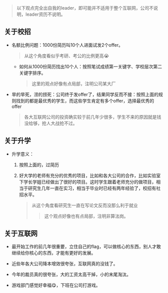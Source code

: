 > 以下观点完全出自我的leader，即可能并不适用于整个互联网，公司不说明，leader资历不说明。

## 关于校招

+ 名额比例问题：1000份简历叫10个人进面试发2个offer。

  > 从这个角度看似乎考研、考公的比例更高:sob:

  + 如何从1000份简历找出10个人：按照笔试成绩第一关键字、学校层次第二关键字排序。

    > 这里的观点好像有点局部，注明公司某大厂

+ 旱的旱死，涝的捞死：公司终于发offer了，结果同学反而不接：按照上面的规则找到的都是最优秀的学生，而这些学生肯定有多个offer，选择最优秀的offer

  > 各大互联网公司的投资确实较于前几年少很多，学生不来的原因就是钱没给够，抢人大战抢不过。

## 关于升学

+ 升学意义：

  1. 按照上面的，过简历

  2. 好大学的老师有充分的优秀的项目，比如和各大公司的合作，比如实验室下学长学姐已经做出了很好的项目。这时学生跟着老师充分的做项目，相当于研究生几年一直在实习，相当于毕业时已经有两年经验了，校招有社招水平。

     > 从这个角度看研究生一直在写论文反而没那么利于就业
     >
     > > 这个观点好像也有点局部，注明非算法岗。

## 关于互联网

+ 最开始工作的前几年很重要，立住自己的flag，可以做核心的东西，别人才敢继续给你核心的东西，才能有更好的发展。

+ 近些年各大公司降本增效很夸张，互联网真的没钱了。

+ 今年的裁员真的很夸张，大的工资太高干掉，小的末尾淘汰。

+ 游戏部门感觉好幸福:yum:，下班在公司打游戏。